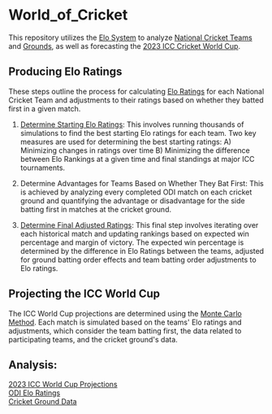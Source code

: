 # World_of_Cricket

This repository utilizes the [Elo System](https://en.wikipedia.org/wiki/Elo_rating_system) to analyze [National Cricket Teams](https://github.com/salikfaisal/World_of_Cricket/blob/main/ODI_Elo_Ratings.csv) and [Grounds](https://github.com/salikfaisal/World_of_Cricket/blob/main/ODI%20Grounds.csv), as well as forecasting the [2023 ICC Cricket World Cup](https://github.com/salikfaisal/World_of_Cricket/blob/main/2023_World_Cup_Expected_Results.csv).

## Producing Elo Ratings

These steps outline the process for calculating [Elo Ratings](https://github.com/salikfaisal/World_of_Cricket/blob/main/ODI_Elo_Ratings.csv) for each National Cricket Team and adjustments to their ratings based on whether they batted first in a given match.

1. [Determine Starting Elo Ratings](https://github.com/salikfaisal/World_of_Cricket/blob/main/Getting_Starting_Ratings.py): This involves running thousands of simulations to find the best starting Elo ratings for each team. Two key measures are used for determining the best starting ratings:
   A) Minimizing changes in ratings over time
   B) Minimizing the difference between Elo Rankings at a given time and final standings at major ICC tournaments.

2. Determine Advantages for Teams Based on Whether They Bat First: This is achieved by analyzing every completed ODI match on each cricket ground and quantifying the advantage or disadvantage for the side batting first in matches at the cricket ground.

3. [Determine Final Adjusted Ratings](https://github.com/salikfaisal/World_of_Cricket/blob/main/Getting_Current_Ratings.py): This final step involves iterating over each historical match and updating rankings based on expected win percentage and margin of victory. The expected win percentage is determined by the difference in Elo Ratings between the teams, adjusted for ground batting order effects and team batting order adjustments to Elo ratings.

## Projecting the ICC World Cup

The ICC World Cup projections are determined using the [Monte Carlo Method](https://en.wikipedia.org/wiki/Monte_Carlo_method). Each match is simulated based on the teams' Elo ratings and adjustments, which consider the team batting first, the data related to participating teams, and the cricket ground's data.

## Analysis:

[2023 ICC World Cup Projections](https://github.com/salikfaisal/World_of_Cricket/blob/main/2023_World_Cup_Expected_Results.csv)
<br>
[ODI Elo Ratings](https://github.com/salikfaisal/World_of_Cricket/blob/main/ODI_Elo_Ratings.csv)
<br>
[Cricket Ground Data](https://github.com/salikfaisal/World_of_Cricket/blob/main/ODI%20Grounds.csv)
